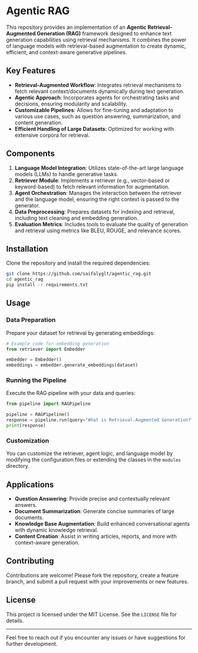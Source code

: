 # Agentic RAG

This repository provides an implementation of an **Agentic Retrieval-Augmented Generation (RAG)** framework designed to enhance text generation capabilities using retrieval mechanisms. It combines the power of language models with retrieval-based augmentation to create dynamic, efficient, and context-aware generative pipelines.

## Key Features

- **Retrieval-Augmented Workflow**: Integrates retrieval mechanisms to fetch relevant context/documents dynamically during text generation.
- **Agentic Approach**: Incorporates agents for orchestrating tasks and decisions, ensuring modularity and scalability.
- **Customizable Pipelines**: Allows for fine-tuning and adaptation to various use cases, such as question answering, summarization, and content generation.
- **Efficient Handling of Large Datasets**: Optimized for working with extensive corpora for retrieval.

## Components

1. **Language Model Integration**: Utilizes state-of-the-art large language models (LLMs) to handle generative tasks.
2. **Retriever Module**: Implements a retriever (e.g., vector-based or keyword-based) to fetch relevant information for augmentation.
3. **Agent Orchestration**: Manages the interaction between the retriever and the language model, ensuring the right context is passed to the generator.
4. **Data Preprocessing**: Prepares datasets for indexing and retrieval, including text cleaning and embedding generation.
5. **Evaluation Metrics**: Includes tools to evaluate the quality of generation and retrieval using metrics like BLEU, ROUGE, and relevance scores.

## Installation

Clone the repository and install the required dependencies:

```bash
git clone https://github.com/saifalyglt/agentic_rag.git
cd agentic_rag
pip install -r requirements.txt
```

## Usage

### Data Preparation

Prepare your dataset for retrieval by generating embeddings:

```python
# Example code for embedding generation
from retriever import Embedder

embedder = Embedder()
embeddings = embedder.generate_embeddings(dataset)
```

### Running the Pipeline

Execute the RAG pipeline with your data and queries:

```python
from pipeline import RAGPipeline

pipeline = RAGPipeline()
response = pipeline.run(query="What is Retrieval-Augmented Generation?")
print(response)
```

### Customization

You can customize the retriever, agent logic, and language model by modifying the configuration files or extending the classes in the `modules` directory.

## Applications

- **Question Answering**: Provide precise and contextually relevant answers.
- **Document Summarization**: Generate concise summaries of large documents.
- **Knowledge Base Augmentation**: Build enhanced conversational agents with dynamic knowledge retrieval.
- **Content Creation**: Assist in writing articles, reports, and more with context-aware generation.

## Contributing

Contributions are welcome! Please fork the repository, create a feature branch, and submit a pull request with your improvements or new features.

## License

This project is licensed under the MIT License. See the `LICENSE` file for details.

---

Feel free to reach out if you encounter any issues or have suggestions for further development.


